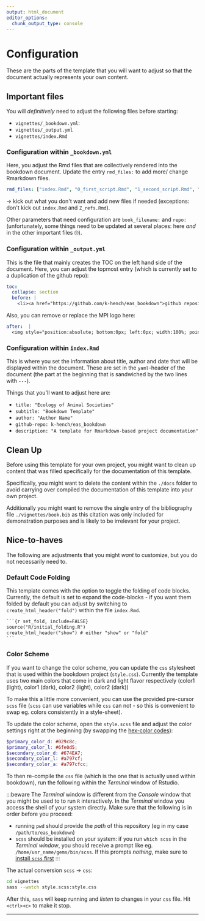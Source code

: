 ```yaml
---
output: html_document
editor_options:
  chunk_output_type: console
---
```


# Configuration



These are the parts of the template that you will want to adjust so that the document actually represents your own content.

## Important files

You will *definitively* need to adjust the following files before starting:

- `vignettes/_bookdown.yml`:
- `vignettes/_output.yml`
- `vignettes/index.Rmd`

### Configuration within `_bookdown.yml`

Here, you adjust the Rmd files that are collectively rendered into the bookdown document.
Update the entry `rmd_files:` to add more/ change Rmarkdown files.

```yml
rmd_files: ["index.Rmd", "0_first_script.Rmd", "1_second_script.Rmd", "2_markdown_tips.Rmd", "3_template_script.Rmd", "Z_refs.Rmd"]
```

$\rightarrow$ kick out what you don't want and add new files if needed (exceptions: don't kick out `index.Rmd` and `Z_refs.Rmd`).

Other parameters that need configuration are `book_filename:` and `repo:` (unfortunately, some things need to be updated at several places: here *and* in the other important files 🙄).

### Configuration within `_output.yml`

This is the file that mainly creates the TOC on the left hand side of the document.
Here, you can adjust the topmost entry (which is currently set to a duplication of the github repo):

```yml
toc:
  collapse: section
  before: |
    <li><a href="https://github.com/k-hench/eas_bookdown">github repository</a></li>
```

Also, you can remove or replace the MPI logo here:

```yml
after:  |
  <img style="position:absolute; bottom:0px; left:0px; width:100%; pointer-events:none;" src="./img/eas_logo.svg">
```

### Configuration within `index.Rmd`

This is where you set the information about title, author and date that will be displayed within the document.
These are set in the `yaml`-header of the document (the part at the beginning that is sandwiched by the two lines with `---`).

Things that you'll want to adjust here are:

- `title: "Ecology of Animal Societies"`
- `subtitle: "Bookdown Template"`
- `author: "Author Name"`
- `github-repo: k-hench/eas_bookdown`
- `description: "A template for Rmarkdown-based project documentation"`

## Clean Up

Before using this template for your own project, you might want to clean up content that was filled specifically for the documentation of this template.

Specifically, you might want to delete the content within the `./docs` folder to avoid carrying over compiled the documentation of this template into your own project.

Additionally you might want to remove the single entry of the bibliography file `./vignettes/book.bib` as this citation was only included for demonstration purposes and is likely to be irrelevant for your project.

## Nice-to-haves

The following are adjustments that you might *want* to customize, but you do not necessarily need to.

### Default Code Folding

This template comes with the option to toggle the folding of code blocks.
Currently, the default is set to expand the code-blocks - if you want them folded by default you can adjust by switching to `create_html_header("fold")` within the file `index.Rmd`. 

```md
`​``{r set_fold, include=FALSE}
source("R/initial_folding.R")
create_html_header("show") # either "show" or "fold"
`​``
```

### Color Scheme

If you want to change the color scheme, you can update the `css` stylesheet that is used within the bookdown project (`style.css`).
Currently the template uses two main colors that come in dark and light flavor respectively (<span class="c1l">color1 (light)</span>, <span class="c1d">color1 (dark)</span>, <span class="c2l">color2 (light)</span>, <span class="c2d">color2 (dark)</span>)

To make this a little more convenient, you can use the provided pre-cursor `scss` file (`scss` can use variables while `css` can not - so this is convenient to swap eg. colors consistently in a style-sheet).

To update the color scheme, open the `style.scss` file and adjust the color settings right at the beginning (by swapping the [hex-color codes](https://www.hexcolortool.com/#029c8c)):

```scss
$primary_color_d: #029c8c;
$primary_color_l: #6fe0d5;
$secondary_color_d: #674EA7;
$secondary_color_l: #a797cf;
$secondary_color_a: #a797cfcc;
```

To then re-compile the `css` file (which is the one that is actually used within bookdown), run the following within the *Terminal* window of Rstudio.

:::beware
The *Terminal* window is different from the *Console* window that you might be used to to run `R` interactively.
In the *Terminal* window you access the shell of your system directly. Make sure that the following is in order before you proceed:

- running `pwd` should provide the *path* of this repository (eg in my case `/path/to/eas_bookdown`)
- `scss` should be installed on your system: if you run `which scss` in the *Terminal window*, you should receive a prompt like eg. `/home/usr_name/gems/bin/scss`. If this prompts *nothing*, make sure to [install `scss` first](https://sass-lang.com/install)
:::

The actual conversion `scss` $\rightarrow$ `css`:
```sh
cd vignettes
sass --watch style.scss:style.css
```

After this, `sass` will keep running and *listen* to changes in your `css` file.
Hit `<ctrl><c>` to make it stop.

---
